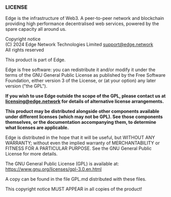 ### LICENSE

Edge is the infrastructure of Web3. A peer-to-peer network and blockchain providing high performance decentralised web services, powered by the spare capacity all around us.

Copyright notice<br>
(C) 2024 Edge Network Technologies Limited support@edge.network<br>
All rights reserved

This product is part of Edge.<br>

Edge is free software: you can redistribute it and/or modify it under the terms of the GNU General Public License as published by the Free Software Foundation, either version 3 of the License, or (at your option) any later version ("the GPL").

**If you wish to use Edge outside the scope of the GPL, please contact us at licensing@edge.network for details of alternative license arrangements.**

**This product may be distributed alongside other components available under different licenses (which may not be GPL). See those components themselves, or the documentation accompanying them, to determine what licenses are applicable.**

Edge is distributed in the hope that it will be useful, but WITHOUT ANY WARRANTY; without even the implied warranty of MERCHANTABILITY or FITNESS FOR A PARTICULAR PURPOSE. See the GNU General Public License for more details.

The GNU General Public License (GPL) is available at: https://www.gnu.org/licenses/gpl-3.0.en.html

A copy can be found in the file GPL.md distributed with these files.

This copyright notice MUST APPEAR in all copies of the product!
